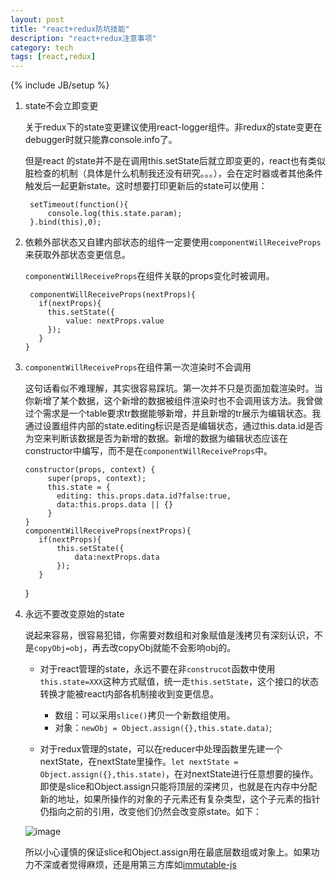 ```yaml
---
layout: post
title: "react+redux防坑技能"
description: "react+redux注意事项"
category: tech
tags: [react,redux]
---
```

{% include JB/setup %}

1. state不会立即变更

	关于redux下的state变更建议使用react-logger组件。非redux的state变更在debugger时就只能靠console.info了。
	
	但是react 的state并不是在调用this.setState后就立即变更的，react也有类似脏检查的机制（具体是什么机制我还没有研究。。。），会在定时器或者其他条件触发后一起更新state。这时想要打印更新后的state可以使用：
	
		setTimeout(function(){
	    	console.log(this.state.param);
	    }.bind(this),0);
	    
2. 依赖外部状态又自建内部状态的组件一定要使用`componentWillReceiveProps`来获取外部状态变更信息。

	`componentWillReceiveProps`在组件关联的props变化时被调用。
	
		componentWillReceiveProps(nextProps){
	      if(nextProps){
	        this.setState({
	            value: nextProps.value
	        });
	      }
	   }
	   
3. `componentWillReceiveProps`在组件第一次渲染时不会调用
	
	这句话看似不难理解，其实很容易踩坑。第一次并不只是页面加载渲染时。当你新增了某个数据，这个新增的数据被组件渲染时也不会调用该方法。我曾做过个需求是一个table要求tr数据能够新增，并且新增的tr展示为编辑状态。我通过设置组件内部的state.editing标识是否是编辑状态，通过this.data.id是否为空来判断该数据是否为新增的数据。新增的数据为编辑状态应该在constructor中编写，而不是在`componentWillReceiveProps`中。
	
	   constructor(props, context) { 
		    super(props, context);
		    this.state = {
		      editing: this.props.data.id?false:true,
		      data:this.props.data || {}
		    }
	   }
	   componentWillReceiveProps(nextProps){
	      if(nextProps){
	          this.setState({
	              data:nextProps.data
	          });
	      }
	  }
	  
4. 永远不要改变原始的state

	说起来容易，很容易犯错，你需要对数组和对象赋值是浅拷贝有深刻认识，不是`copyObj=obj`，再去改copyObj就能不会影响obj的。
	
	- 对于react管理的state，永远不要在非`construcot`函数中使用`this.state=XXX`这种方式赋值，统一走`this.setState`，这个接口的状态转换才能被react内部各机制接收到变更信息。
		+ 数组：可以采用`slice()`拷贝一个新数组使用。
		+ 对象：`newObj = Object.assign({},this.state.data)`;
		
	- 对于redux管理的state，可以在reducer中处理函数里先建一个nextState，在nextState里操作。`let nextState = Object.assign({},this.state)`，在对nextState进行任意想要的操作。
	即使是slice和Object.assign只能将顶层的深拷贝，也就是在内存中分配新的地址，如果所操作的对象的子元素还有复杂类型，这个子元素的指针仍指向之前的引用，改变他们仍然会改变原state。如下：
	
	![image](https://echizen.github.io/assets/blog-img/leef-copy.png)
	
	所以小心谨慎的保证slice和Object.assign用在最底层数组或对象上。如果功力不深或者觉得麻烦，还是用第三方库如[immutable-js](https://github.com/facebook/immutable-js/)